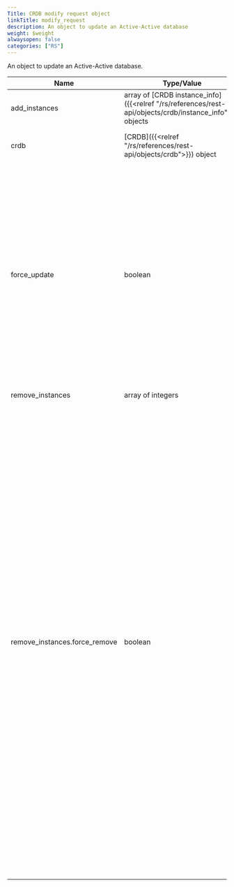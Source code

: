 ```yaml
---
Title: CRDB modify request object
linkTitle: modify_request
description: An object to update an Active-Active database
weight: $weight
alwaysopen: false
categories: ["RS"]
---
```


An object to update an Active-Active database.

| Name | Type/Value | Description |
|------|------------|-------------|
| add_instances | array of [CRDB instance_info]({{<relref "/rs/references/rest-api/objects/crdb/instance_info">}}) objects | List of new CRDB instances |
| crdb | [CRDB]({{<relref "/rs/references/rest-api/objects/crdb">}}) object | An object that represents an Active-Active database |
| force_update | boolean | (Warning: This flag can cause unintended and dangerous changes) Force the configuration update and increment the configuration version even if there is no change to the configuration parameters. If you use force, you can mistakenly cause the other instances to update to the configuration version even though it was not changed. |
| remove_instances | array of integers | List of unique instance IDs |
| remove_instances.force_remove | boolean | Force removal of instance from the Active-Active database. Before we remove an instance from an Active-Active database, all of the operations that the instance received from clients must be propagated to the other instances. This is the safe method to remove an instance from the Active-Active database. If the instance does not have connectivity to other instances, the propagation fails and removal fails. To remove an instance that does not have connectivity to other instances, you must use the force flag. The removed instance keeps its data and configuration for the instance. After you remove an instance by force, you must use the purge_instances API on the removed instance. |
